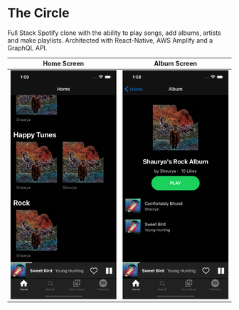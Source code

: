 # The Circle
Full Stack Spotify clone with the ability to play songs, add albums, artists and make playlists.
Architected with React-Native, AWS Amplify and a GraphQL API.

Home Screen  | Album Screen
-------------------------------------------------- | -----------------------------------------------------
![Home Screen](HomeScreen.png)  | ![Album Screen](AlbumScreen.png)






